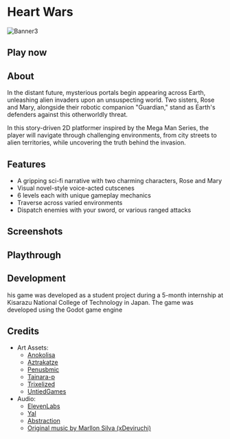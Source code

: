 # Heart Wars
![Banner3](https://github.com/user-attachments/assets/b5fe51cf-41c7-4b0d-b725-45c37c14d561)

## Play now

## About
In the distant future, mysterious portals begin appearing across Earth, unleashing alien invaders upon an unsuspecting world. Two sisters, Rose and Mary, alongside their robotic companion "Guardian," stand as Earth's defenders against this otherworldly threat.

In this story-driven 2D platformer inspired by the Mega Man Series, the player will navigate through challenging environments, from city streets to alien territories, while uncovering the truth behind the invasion.

## Features
- A gripping sci-fi narrative with two charming characters, Rose and Mary
- Visual novel-style voice-acted cutscenes
- 6 levels each with unique gameplay mechanics
- Traverse across varied environments
- Dispatch enemies with your sword, or various ranged attacks

## Screenshots

## Playthrough

## Development
his game was developed as a student project during a 5-month internship at Kisarazu National College of Technology in Japan. The game was developed using the Godot game engine

## Credits
- Art Assets:
  - [Anokolisa](https://anokolisa.itch.io/)
  - [Aztrakatze](https://itch.io/profile/aztrakatze)
  - [Penusbmic](https://penusbmic.itch.io/)
  - [Tainara-p](https://tainara-p.itch.io/)
  - [Trixelized](https://trixelized.itch.io/)
  - [UntiedGames](https://untiedgames.itch.io/)
- Audio:
  - [ElevenLabs](elevenlabs.io)
  - [Yal](https://yaru.itch.io/)
  - [Abstraction](https://abstractionmusic.com/)
  - [Original music by Marllon Silva (xDeviruchi)](https://www.youtube.com/xdeviruchi)











